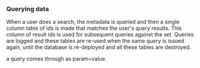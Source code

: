 ### Querying data

When a user does a search, the metadata is queried and then a single column table of ids is made that matches the user's query results. This column of result ids is used for subsequent queries against the set. Queries are logged and these tables are re-used when the same query is issued again, until the database
is re-deployed and all these tables are destroyed.

a query comes through as param=value.